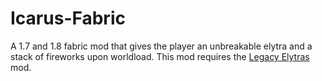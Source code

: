 # Icarus-Fabric
A 1.7 and 1.8 fabric mod that gives the player an unbreakable elytra and a stack of fireworks upon worldload. This mod requires the [Legacy Elytras](https://github.com/pixfumy/Legacy-Elytras) mod.
